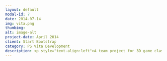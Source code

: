 ```yaml
---
layout: default
modal-id: 7
date: 2014-07-14
img: vita.png
thumbimg:
alt: image-alt
project-date: April 2014
client: Start Bootstrap
category: PS Vita Development
description: <p style="text-align:left">A team project for 3D game class in NTUST. In this project, we had access to sony's psvita sdk and that was what our project was based on. Our original concept for the game was to combine the gameplay elements of rubik's cube and tower defense games. We used rubik's cube as our level scenes. In each level, enemies spawn at a random location on the cube and follow a path to an end point on the cube. When enough enemies reached the end point, the player loses. As players progress to a new level, the enemies path changes, so players have to rearrange the cube to chnage towers' positions to best counter the enemy's new attack plan.</p></br></br><p style="text-align:left">Unfortunately, due to time restriction, we only finished bare-bones gameplay elements. Below is our project in action.</p></br></br><iframe width="560" height="315" src="https://www.youtube.com/embed/ydA1b-RsrPg" frameborder="0" allowfullscreen></iframe></br><p style="text-align:left">Tools Used:</br> - Visual Studio 2012</br> - PS vita sdk</br> - Maya</p>
---
```

